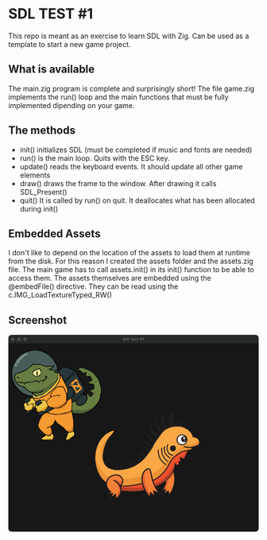 # SDL TEST #1

This repo is meant as an exercise to learn SDL with Zig.
Can be used as a template to start a new game project.

## What is available

The main.zig program is complete and surprisingly short!
The file game.zig implements the run() loop and the main functions that must be fully implemented dipending on your game.

## The methods

- init() initializes SDL (must be completed if music and fonts are needed)
- run() is the main loop. Quits with the ESC key.
- update() reads the keyboard events. It should update all other game elements
- draw() draws the frame to the window. After drawing it calls SDL_Present()
- quit() It is called by run() on quit. It deallocates what has been allocated during init()

## Embedded Assets

I don't like to depend on the location of the assets to load them at runtime from the disk.
For this reason I created the assets folder and the assets.zig file.
The main game has to call assets.init() in its init() function to be able to access them.
The assets themselves are embedded using the @embedFile() directive.
They can be read using the c.IMG_LoadTextureTyped_RW()

## Screenshot

![alt text](<screenshot.png>)

